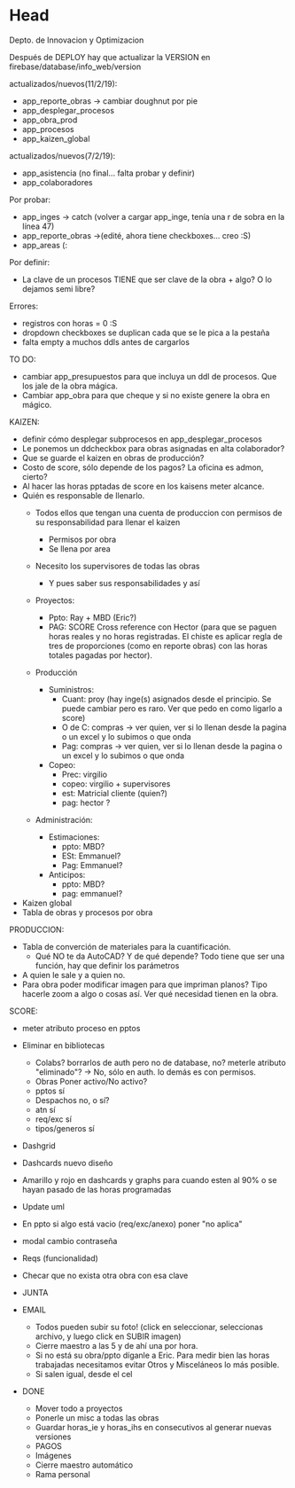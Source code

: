 # Head
Depto. de Innovacion y Optimizacion

Después de DEPLOY hay que actualizar la VERSION en firebase/database/info_web/version
 
 actualizados/nuevos(11/2/19):
 - app_reporte_obras -> cambiar doughnut por pie
 - app_desplegar_procesos
 - app_obra_prod
 - app_procesos
 - app_kaizen_global
 
 actualizados/nuevos(7/2/19):
 - app_asistencia (no final... falta probar y definir)
 - app_colaboradores
 
 Por probar:
 - app_inges -> catch (volver a cargar app_inge, tenía una r de sobra en la línea 47)
 - app_reporte_obras ->(edité, ahora tiene checkboxes... creo :S)
 - app_areas (:

 Por definir:
 - La clave de un procesos TIENE que ser clave de la obra + algo? O lo dejamos semi libre?

 Errores:
 - registros con horas = 0 :S
 - dropdown checkboxes se duplican cada que se le pica a la pestaña
 - falta empty a muchos ddls antes de cargarlos

TO DO:
 - cambiar app_presupuestos para que incluya un ddl de procesos. Que los jale de la obra mágica.
 - Cambiar app_obra para que cheque y si no existe genere la obra en mágico.

KAIZEN: 
  - definir cómo desplegar subprocesos en app_desplegar_procesos
  - Le ponemos un ddcheckbox para obras asignadas en alta colaborador?
  - Que se guarde el kaizen en obras de producción?
  - Costo de score, sólo depende de los pagos? La oficina es admon, cierto?
  - Al hacer las horas pptadas de score en los kaisens meter alcance.
  - Quién es responsable de llenarlo.
    - Todos ellos que tengan una cuenta de produccion con permisos de su responsabilidad para llenar el kaizen
      - Permisos por obra
      - Se llena por area
    - Necesito los supervisores de todas las obras
      - Y pues saber sus responsabilidades y así
    
    - Proyectos: 
      - Ppto: Ray + MBD (Eric?)
      - PAG: SCORE Cross reference con Hector (para que se paguen horas reales y no horas registradas. El chiste es aplicar regla de tres de proporciones (como en reporte obras) con las horas totales pagadas por hector).
    - Producción
      - Suministros:
        - Cuant: proy (hay inge(s) asignados desde el principio. Se puede cambiar pero es raro. Ver que pedo en como ligarlo a score)
        - O de C: compras -> ver quien, ver si lo llenan desde la pagina o un excel y lo subimos o que onda
        - Pag: compras -> ver quien, ver si lo llenan desde la pagina o un excel y lo subimos o que onda
      - Copeo:
        - Prec: virgilio
        - copeo: virgilio + supervisores 
        - est: Matricial cliente (quien?)
        - pag: hector ?
    - Administración:
      - Estimaciones:
        - ppto: MBD?
        - ESt: Emmanuel?
        - Pag: Emmanuel?
      - Anticipos:
        - ppto: MBD?
        - pag: emmanuel?
 - Kaizen global
 - Tabla de obras y procesos por obra
      
PRODUCCION:
  
  - Tabla de converción de materiales para la cuantificación.
     - Qué NO te da AutoCAD? Y de qué depende? Todo tiene que ser una función, hay que definir los parámetros
  - A quien le sale y a quien no.
  - Para obra poder modificar imagen para que impriman planos? Tipo hacerle zoom a algo o cosas así. Ver qué necesidad tienen en la obra.

 
SCORE:
  - meter atributo proceso en pptos
  
  - Eliminar en bibliotecas
    - Colabs? borrarlos de auth pero no de database, no? meterle atributo "eliminado"? -> No, sólo en auth. lo demás es con permisos.
    - Obras Poner activo/No activo?
    - pptos sí
    - Despachos no, o sí?
    - atn sí
    - req/exc sí
    - tipos/generos sí
  - Dashgrid
  - Dashcards nuevo diseño
  - Amarillo y rojo en dashcards y graphs para cuando esten al 90% o se hayan pasado de las horas programadas
  - Update uml
  - En ppto si algo está vacio (req/exc/anexo) poner "no aplica"
  - modal cambio contraseña
  - Reqs (funcionalidad)
  - Checar que no exista otra obra con esa clave

- JUNTA
  
- EMAIL
  - Todos pueden subir su foto! (click en seleccionar, seleccionas archivo, y luego click en SUBIR imagen)
  - Cierre maestro a las 5 y de ahí una por hora.
  - Si no está su obra/ppto díganle a Eric. Para medir bien las horas trabajadas necesitamos evitar Otros y Misceláneos lo más posible.
  - Si salen igual, desde el cel
  
- DONE
  - Mover todo a proyectos
  - Ponerle un misc a todas las obras
  - Guardar horas_ie y horas_ihs en consecutivos al generar nuevas versiones
  - PAGOS
  - Imágenes
  - Cierre maestro automático
  - Rama personal
